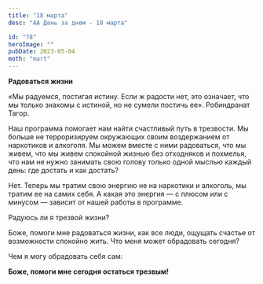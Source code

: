 ```yaml
---
title: "18 марта"
desc: "АА День за днем - 18 марта"

id: "78"
heroImage: ""
pubDate: 2023-05-04
moth: "mart"
---
```


**Радоваться жизни**

«Мы радуемся, постигая истину. Если ж радости нет, это означает, что мы только
знакомы с истиной, но не сумели постичь ее». Робиндранат Тагор.

Наш программа помогает нам найти счастливый путь в трезвости. Мы больше не
терроризируем окружающих своим воздержанием от наркотиков и алкоголя. Мы можем
вместе с ними радоваться, что мы живем, что мы живем спокойной жизнью без
отходняков и похмелья, что нам не нужно занимать свою голову только одной
мыслью каждый день: где достать и как достать?

Нет. Теперь мы тратим свою энергию не на наркотики и алкоголь, мы тратим ее на
самих себя. А какая это энергия — с плюсом или с минусом — зависит от нашей
работы в программе.

Радуюсь ли я трезвой жизни?

Боже, помоги мне радоваться жизни, как все люди, ощущать счастье от
возможности спокойно жить. Что меня может обрадовать сегодня?

Чем я могу обрадовать себя сам:

**Боже, помоги мне сегодня остаться трезвым!**
